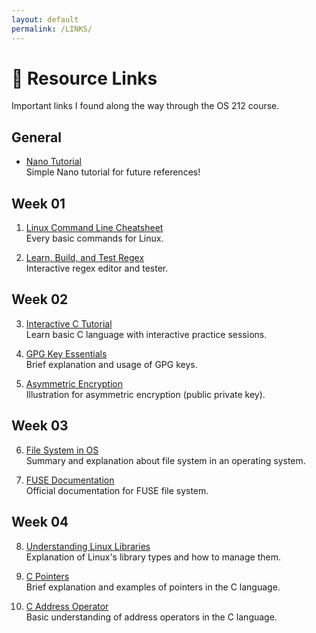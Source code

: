 ```yaml
---
layout: default
permalink: /LINKS/
---
```


# 🔗 Resource Links
Important links I found along the way through the OS 212 course.

## General
- [Nano Tutorial](https://www.howtogeek.com/howto/42980/the-beginners-guide-to-nano-the-linux-command-line-text-editor/)<br>
Simple Nano tutorial for future references!

## Week 01
1. [Linux Command Line Cheatsheet](https://cheatography.com/davechild/cheat-sheets/linux-command-line/)<br>
Every basic commands for Linux.

2. [Learn, Build, and Test Regex](https://regexr.com/)<br>
Interactive regex editor and tester.

## Week 02
3. [Interactive C Tutorial](https://www.learn-c.org/)<br>
Learn basic C language with interactive practice sessions.

4. [GPG Key Essentials](https://www.privex.io/articles/what-is-gpg/)<br>
Brief explanation and usage of GPG keys.

5. [Asymmetric Encryption](https://youtu.be/AQDCe585Lnc/)<br>
Illustration for asymmetric encryption (public private key).

## Week 03
6. [File System in OS](https://www.guru99.com/file-systems-operating-system.html/)<br>
Summary and explanation about file system in an operating system.

7. [FUSE Documentation](https://www.kernel.org/doc/html/latest/filesystems/fuse.html/)<br>
Official documentation for FUSE file system.

## Week 04
8. [Understanding Linux Libraries](https://www.tecmint.com/understanding-shared-libraries-in-linux/)<br>
Explanation of Linux's library types and how to manage them.

9. [C Pointers](https://www.programiz.com/c-programming/c-pointers/)<br>
Brief explanation and examples of pointers in the C language.

10. [C Address Operator](https://www.educba.com/address-operator-in-c/)<br>
Basic understanding of address operators in the C language.
